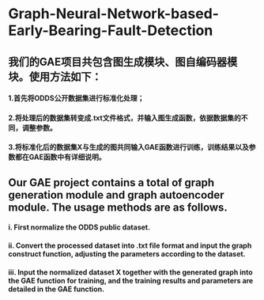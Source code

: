# Graph-Neural-Network-based-Early-Bearing-Fault-Detection
## 我们的GAE项目共包含图生成模块、图自编码器模块。使用方法如下：
#### 1.首先将ODDS公开数据集进行标准化处理；
#### 2.将处理后的数据集转变成.txt文件格式，并输入图生成函数，依据数据集的不同，调整参数。
#### 3.将标准化后的数据集X与生成的图共同输入GAE函数进行训练，训练结果以及参数都在GAE函数中有详细说明。
## Our GAE project contains a total of graph generation module and graph autoencoder module. The usage methods are as follows.
#### i. First normalize the ODDS public dataset.
#### ii. Convert the processed dataset into .txt file format and input the graph construct function, adjusting the parameters according to the dataset.
#### iii. Input the normalized dataset X together with the generated graph into the GAE function for training, and the training results and parameters are detailed in the GAE function.
